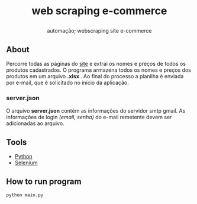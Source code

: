 <h1 align="center">
    <p> web scraping e-commerce </p>
</h1>
<p align="center">
  automação; webscraping site e-commerce
</p>

## About
  Percorre todas as páginas do [site](https://telefonesimportados.netlify.app/) e extrai os nomes e preços de todos os produtos cadastrados. O programa armazena todos os nomes e preços dos produtos em um arquivo
  <b> .xlsx </b>. Ao final do processo a planilha é enviada por e-mail, que é solicitado no início da aplicação.
  ### server.json
  O arquivo <b>server.json</b> contém as informações do servidor smtp gmail. As informações de login *(email, senha)* do e-mail remetente devem ser adicionadas ao arquivo.

## Tools
- [Python](https://www.python.org/)
- [Selenium](https://www.selenium.dev/pt-br/documentation/)

## How to run program
```
python main.py
```
